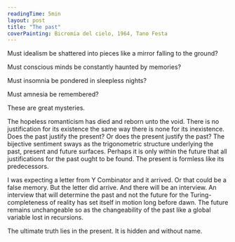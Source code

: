 ```yaml
---
readingTime: 5min
layout: post
title: "The past"
coverPainting: Bicromia del cielo, 1964, Tano Festa
---
```

Must idealism be shattered into pieces like a mirror falling to the ground?

Must conscious minds be constantly haunted by memories?

Must insomnia be pondered in sleepless nights?

Must amnesia be remembered?

These are great mysteries.

The hopeless romanticism has died and reborn unto the void. There is no justification for its existence the same way there is none for its inexistence. Does the past justify the present? Or does the present justify the past? The bijective sentiment sways as the trigonometric structure underlying the past, present and future surfaces. Perhaps it is only within the future that all justifications for the past ought to be found. The present is formless like its predecessors.

I was expecting a letter from Y Combinator and it arrived. Or that could be a false memory. But the letter did arrive. And there will be an interview. An interview that will determine the past and not the future for the Turing-completeness of reality has set itself in motion long before dawn. The future remains unchangeable so as the changeability of the past like a global variable lost in recursions.

The ultimate truth lies in the present. It is hidden and without name.

